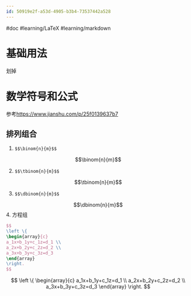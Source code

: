 ```yaml
---
id: 50919e2f-a53d-4905-b3b4-73537442a528
---
```

#doc #learning/LaTeX #learning/markdown 

# 基础用法
划掉


# 数学符号和公式
参考<https://www.jianshu.com/p/25f0139637b7>
## 排列组合
1. `$$\binom{n}{m}$$`

$$\binom{n}{m}$$

2. `$$\tbinom{n}{m}$$`

$$\tbinom{n}{m}$$

3. `$$\dbinom{n}{m}$$`

 $$\dbinom{n}{m}$$
 4. 方程组
```latex
$$
\left \{ 
\begin{array}{c}
a_1x+b_1y+c_1z=d_1 \\ 
a_2x+b_2y+c_2z=d_2 \\ 
a_3x+b_3y+c_3z=d_3
\end{array}
\right.
$$
```
$$
\left \{ 
\begin{array}{c}
a_1x+b_1y+c_1z=d_1 \\ 
a_2x+b_2y+c_2z=d_2 \\ 
a_3x+b_3y+c_3z=d_3
\end{array}
\right.
$$